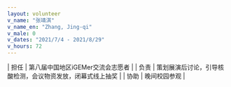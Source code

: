 ```yaml
---
layout: volunteer
v_name: "张靖淇"
v_name_en: "Zhang, Jing-qi"
v_male: 0
v_dates: "2021/7/4 - 2021/8/29"
v_hours: 72
---
```



| 担任 | 第八届中国地区iGEMer交流会志愿者 |
| 负责 | 策划展演后讨论，引导核酸检测，会议物资发放，闭幕式线上抽奖 |
| 协助 | 晚间校园参观 |